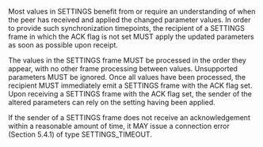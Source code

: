 Most values in SETTINGS benefit from or require an understanding of when the peer has received and applied the changed parameter values. In order to provide such synchronization timepoints, the recipient of a SETTINGS frame in which the ACK flag is not set MUST apply the updated parameters as soon as possible upon receipt.

The values in the SETTINGS frame MUST be processed in the order they appear, with no other frame processing between values. Unsupported parameters MUST be ignored. Once all values have been processed, the recipient MUST immediately emit a SETTINGS frame with the ACK flag set. Upon receiving a SETTINGS frame with the ACK flag set, the sender of the altered parameters can rely on the setting having been applied.

If the sender of a SETTINGS frame does not receive an acknowledgement within a reasonable amount of time, it MAY issue a connection error (Section 5.4.1) of type SETTINGS_TIMEOUT.

